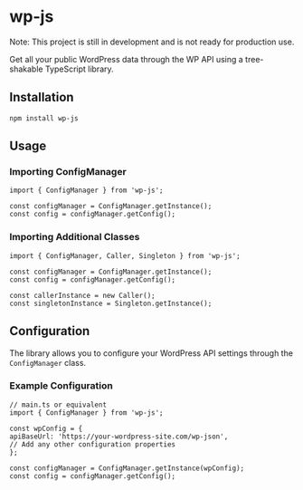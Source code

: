 # wp-js

Note: This project is still in development and is not ready for production use.

Get all your public WordPress data through the WP API using a tree-shakable TypeScript library.

## Installation
```
npm install wp-js
```

## Usage

### Importing ConfigManager
```
import { ConfigManager } from 'wp-js';

const configManager = ConfigManager.getInstance();
const config = configManager.getConfig();
```

### Importing Additional Classes
```
import { ConfigManager, Caller, Singleton } from 'wp-js';

const configManager = ConfigManager.getInstance();
const config = configManager.getConfig();

const callerInstance = new Caller();
const singletonInstance = Singleton.getInstance();
```
## Configuration

The library allows you to configure your WordPress API settings through the `ConfigManager` class.

### Example Configuration
```
// main.ts or equivalent
import { ConfigManager } from 'wp-js';

const wpConfig = {
apiBaseUrl: 'https://your-wordpress-site.com/wp-json',
// Add any other configuration properties
};

const configManager = ConfigManager.getInstance(wpConfig);
const config = configManager.getConfig();
```